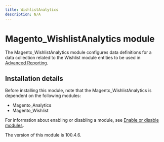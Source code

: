 ```yaml
---
title: WishlistAnalytics
description: N/A
---
```


# Magento_WishlistAnalytics module

The Magento_WishlistAnalytics module configures data definitions for a data collection related to the Wishlist module entities to be used in [Advanced Reporting](https://developer.adobe.com/commerce/php/development/advanced-reporting/modules/).

## Installation details

Before installing this module, note that the Magento_WishlistAnalytics is dependent on the following modules:

- Magento_Analytics
- Magento_Wishlist

For information about enabling or disabling a module, see [Enable or disable modules](https://experienceleague.adobe.com/docs/commerce-operations/installation-guide/tutorials/manage-modules.html).

<InlineAlert slots="text" />
The version of this module is 100.4.6.
